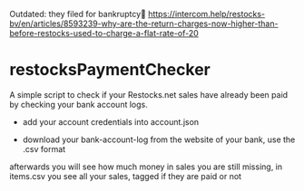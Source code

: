 Outdated: they filed for bankruptcy🤣
https://intercom.help/restocks-bv/en/articles/8593239-why-are-the-return-charges-now-higher-than-before-restocks-used-to-charge-a-flat-rate-of-20

# restocksPaymentChecker
A simple script to check if your Restocks.net sales have already been paid by checking your bank account logs.

- add your account credentials into account.json

- download your bank-account-log from the website of your bank, use the .csv format

afterwards you will see how much money in sales you are still missing, in items.csv you see all your sales, tagged if they are paid or not

